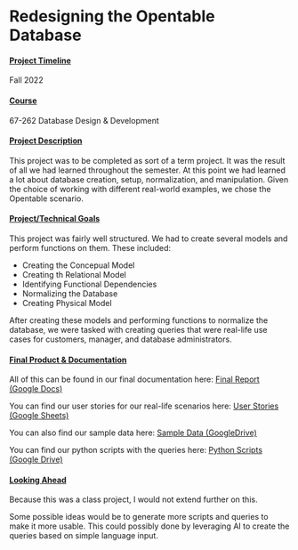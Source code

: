 # Redesigning the Opentable Database


#### <u>Project Timeline</u>
Fall 2022


#### <u>Course</u>
67-262 Database Design & Development



#### <u>Project Description</u>
This project was to be completed as sort of a term project. It was the result of all we had learned throughout the semester. At this point we had learned a lot about database creation, setup, normalization, and manipulation. Given the choice of working with different real-world examples, we chose the Opentable scenario. 



#### <u>Project/Technical Goals</u>
This project was fairly well structured. We had to create several models and perform functions on them. These included:
- Creating the Concepual Model
- Creating th Relational Model
- Identifying Functional Dependencies
- Normalizing the Database
- Creating Physical Model

After creating these models and performing functions to normalize the database, we were tasked with creating queries that were real-life use cases for customers, manager, and database administrators.



#### <u>Final Product & Documentation</u>
All of this can be found in our final documentation here: <a href="https://docs.google.com/document/d/1nIwt4R_JFHaxCow1Gj5cbUGGsy6p7rlYrx2jaedJg6Q/edit" target="_blank">Final Report (Google Docs)</a>

You can find our user stories for our real-life scenarios here: <a href="https://docs.google.com/spreadsheets/d/1LGz_THipu0mP4BJ9_00ys3d_LjmVDPI5IdrlzItl4i4/edit?usp=sharing" target="_blank">User Stories (Google Sheets)</a>

You can also find our sample data here: <a href="https://drive.google.com/drive/folders/1mNMGjpAm9XyNSsOTEFMig0TjsV0lrbDT?usp=sharing" target="_blank">Sample Data (GoogleDrive)</a>

You can find our python scripts with the queries here: <a href="https://drive.google.com/drive/folders/1XZ7okZCpet3WXIfNgYUuhRFvuR0OFHWp?usp=sharing" target="_blank">Python Scripts (Google Drive)</a>



#### <u>Looking Ahead</u>
Because this was a class project, I would not extend further on this.

Some possible ideas would be to generate more scripts and queries to make it more usable.
This could possibly done by leveraging AI to create the queries based on simple language input.


